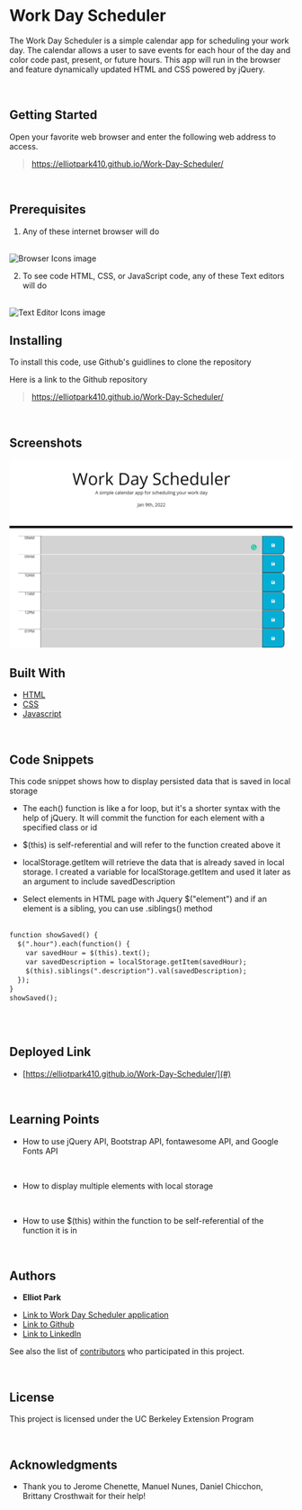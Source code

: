# Work Day Scheduler

The Work Day Scheduler is a simple calendar app for scheduling your work day. The calendar allows a user to save events for each hour of the day and color code past, present, or future hours. This app will run in the browser and feature dynamically updated HTML and CSS powered by jQuery.


<br>

## Getting Started

Open your favorite web browser and enter the following web address to access. 

>https://elliotpark410.github.io/Work-Day-Scheduler/

<br>

## Prerequisites

1. Any of these internet browser will do 
<br>
<img src="https://raw.githubusercontent.com/alrra/browser-logos/master/src/main-desktop-browser-logos.png" title="Browser Icons image" width = 200 >


2. To see code HTML, CSS, or JavaScript code, any of these Text editors will do
<br>
<img src="https://miro.medium.com/max/1400/0*MyAfggJM7yH40Sdx." title="Text Editor Icons image" width = 200px>

<br>

## Installing

To install this code, use Github's guidlines to clone the repository
<br>

Here is a link to the Github repository
>https://elliotpark410.github.io/Work-Day-Scheduler/

<br>

## Screenshots 

<img src="Work Day Scheduler screenshot.png" title="Work Day Scheduler screenshot" width = 700px>

<br>

## Built With

* [HTML](https://developer.mozilla.org/en-US/docs/Web/HTML)
* [CSS](https://developer.mozilla.org/en-US/docs/Web/CSS)
* [Javascript](https://developer.mozilla.org/en-US/docs/Web/JavaScript)

<br>

## Code Snippets

This code snippet shows how to display persisted data that is saved in local storage

* The each() function is like a for loop, but it's a shorter syntax with the help of jQuery. It will commit the function for each element with a specified class or id 

* $(this) is self-referential and will refer to the function created above it

* localStorage.getItem will retrieve the data that is already saved in local storage. I created a variable for localStorage.getItem and used it later as an argument to include savedDescription

* Select elements in HTML page with Jquery $("element") and if an element is a sibling, you can use .siblings() method


```

function showSaved() {
  $(".hour").each(function() {
    var savedHour = $(this).text();
    var savedDescription = localStorage.getItem(savedHour);
    $(this).siblings(".description").val(savedDescription);
  });
}
showSaved();


```

 <br>

## Deployed Link

* [https://elliotpark410.github.io/Work-Day-Scheduler/](#)

<br>

## Learning Points

* How to use jQuery API, Bootstrap API, fontawesome API, and Google Fonts API
<br>

* How to display multiple elements with local storage 

<br>

* How to use $(this) within the function to be self-referential of the function it is in 

<br>

## Authors

* **Elliot Park** 

- [Link to Work Day Scheduler application](https://elliotpark410.github.io/Work-Day-Scheduler/)
- [Link to Github](https://github.com/elliotpark410)
- [Link to LinkedIn](https://www.linkedin.com/in/elliot-park/)

See also the list of [contributors](https://github.com/your/project/contributors) who participated in this project.

<br>

## License

This project is licensed under the UC Berkeley Extension Program 

<br>

## Acknowledgments

* Thank you to Jerome Chenette, Manuel Nunes, Daniel Chicchon, Brittany Crosthwait for their help!
